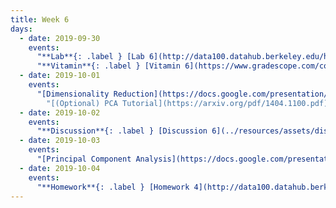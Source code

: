 ```yaml
---
title: Week 6
days:
  - date: 2019-09-30
    events:
      "**Lab**{: .label } [Lab 6](http://data100.datahub.berkeley.edu/hub/user-redirect/git-sync?repo=https://github.com/DS-100/fa19&subPath=lab/lab06/) ([solutions](http://data100.datahub.berkeley.edu/hub/user-redirect/git-sync?repo=https://github.com/DS-100/fa19&subPath=lab/lab06/lab06-sol.ipynb))":
      "**Vitamin**{: .label } [Vitamin 6](https://www.gradescope.com/courses/57158/assignments/257688/) ([solutions](../resources/assets/vitamins/vit06_sol.pdf))":
  - date: 2019-10-01
    events:
      "[Dimensionality Reduction](https://docs.google.com/presentation/d/1cNJHYds1Q9cyMFRpPejttZ1QNJmAyGM-IMyR8gd8Cxg/edit#slide=id.g4df0212f45_0_0) ([webcast](https://www.youtube.com/watch?v=EAHDbxfBWqQ)) ([code](http://data100.datahub.berkeley.edu/hub/user-redirect/git-sync?repo=https://github.com/DS-100/fa19&subPath=lecture/lec10))":
        "[(Optional) PCA Tutorial](https://arxiv.org/pdf/1404.1100.pdf)"
  - date: 2019-10-02
    events:
      "**Discussion**{: .label } [Discussion 6](../resources/assets/discussions/disc06.pdf) ([solutions](../resources/assets/discussions/disc06_sol.pdf)) ([notebook](https://data100.datahub.berkeley.edu/hub/user-redirect/git-pull?repo=https%3A%2F%2Fgithub.com%2FDS-100%2Ffa19&urlpath=tree%2Ffa19%2Fdisc%2Fdisc06-interactive-notbook.ipynb))":
  - date: 2019-10-03
    events:
      "[Principal Component Analysis](https://docs.google.com/presentation/d/1ZpeEMuI-obakVM-ntZniyyVZu_2g3ve_izA5-zso05c/edit?usp=sharing) ([webcast](https://www.youtube.com/watch?v=NanKILF8FB8)) ([code](http://data100.datahub.berkeley.edu/hub/user-redirect/git-sync?repo=https://github.com/DS-100/fa19&subPath=lecture/lec11.zip))":
  - date: 2019-10-04
    events:
      "**Homework**{: .label } [Homework 4](http://data100.datahub.berkeley.edu/hub/user-redirect/git-sync?repo=https://github.com/DS-100/fa19&subPath=hw/hw4/) (due Oct. 15)":
---
```

